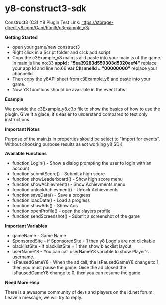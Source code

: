 # y8-construct3-sdk

Construct3 (C3) Y8 Plugin
Test Link: https://storage-direct.y8.com/Gani/html5/c3example_v3/

**Getting Started**

- open your game/new construct3
- Right click in a Script folder and click add script
- Copy the c3Example_y8 main.js and paste into your main.js of the game. In main.js line no:33 **appId : "5ea39283d559303d5320eef4"** replace your app Id and line no:66 **var ChannelId = "00000000"** replace your channelId
- Then copy the y8API sheet from c3Example_y8 and paste into your game.
- Now Y8 functions should be available in the event tabs

**Example**

We provide the c3Example_y8.c3p file to show the basics of how to use the plugin. Give it a glace, it's easier to understand compared to text only instructions.

**Important Notes**

Purpose of the main.js in properties should be select to "Import for events". Without choosing purpose results as not working y8 SDK.

**Available Functions**

- function Login() - Show a dialog prompting the user to login with an account
- function submitScore() - Submit a high score
- function showLeaderboard() - Show high score menu
- function showAchievment() - Show Achievments menu
- function unlockAchievment() - Unlock Achievments
- function saveData() - Save a progress 
- function loadData() - Load a progress
- function showAds() - Show Ads
- function openProfile() - open the players profile
- function sendScreenshot() - Submit a screenshot of the game

**Important Variables**

- gameName - Game Name
- SponsoredSite -  if SponsoredSite = 1 then y8 Logo's are not clickable
- blacklistSite - if blacklistSite = 1 then show blacklist layout 
- userNameY8 - You can call userNameY8 variable to show Player's username.
- isPausedGameY8 - When the ad call, the isPausedGameY8 change to 1, then you must pause the game. Once the ad closed the isPausedGameY8 change to 0, then you can resume the game.


**Need More Help**

There is a awesome community of devs and players on the id.net forum. Leave a message, we will try to reply.
